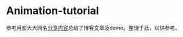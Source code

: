 # Animation-tutorial

参考月影大大同名[分享内容](http://matrix.h5jun.com/slide/show?id=117#/)总结了博客文章及demo。整理于此，以供参考。
